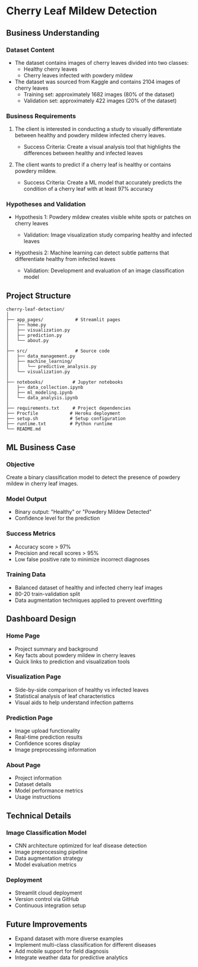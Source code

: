 # Cherry Leaf Mildew Detection

## Business Understanding
### Dataset Content
* The dataset contains images of cherry leaves divided into two classes:
  * Healthy cherry leaves
  * Cherry leaves infected with powdery mildew
* The dataset was sourced from Kaggle and contains 2104 images of cherry leaves
  * Training set: approximately 1682 images (80% of the dataset)
  * Validation set: approximately 422 images (20% of the dataset)

### Business Requirements
1. The client is interested in conducting a study to visually differentiate between healthy and powdery mildew infected cherry leaves.
   * Success Criteria: Create a visual analysis tool that highlights the differences between healthy and infected leaves
   
2. The client wants to predict if a cherry leaf is healthy or contains powdery mildew.
   * Success Criteria: Create a ML model that accurately predicts the condition of a cherry leaf with at least 97% accuracy

### Hypotheses and Validation
* Hypothesis 1: Powdery mildew creates visible white spots or patches on cherry leaves
  * Validation: Image visualization study comparing healthy and infected leaves
  
* Hypothesis 2: Machine learning can detect subtle patterns that differentiate healthy from infected leaves
  * Validation: Development and evaluation of an image classification model

## Project Structure
```
cherry-leaf-detection/
│
├── app_pages/            # Streamlit pages
│   ├── home.py
│   ├── visualization.py
│   ├── prediction.py
│   └── about.py
│
├── src/                  # Source code
│   ├── data_management.py
│   ├── machine_learning/
│   │   └── predictive_analysis.py
│   └── visualization.py
│
├── notebooks/           # Jupyter notebooks
│   ├── data_collection.ipynb
│   ├── ml_modeling.ipynb
│   └── data_analysis.ipynb
│
├── requirements.txt     # Project dependencies
├── Procfile            # Heroku deployment
├── setup.sh            # Setup configuration
├── runtime.txt         # Python runtime
└── README.md
```

## ML Business Case
### Objective
Create a binary classification model to detect the presence of powdery mildew in cherry leaf images.

### Model Output
* Binary output: "Healthy" or "Powdery Mildew Detected"
* Confidence level for the prediction

### Success Metrics
* Accuracy score > 97%
* Precision and recall scores > 95%
* Low false positive rate to minimize incorrect diagnoses

### Training Data
* Balanced dataset of healthy and infected cherry leaf images
* 80-20 train-validation split
* Data augmentation techniques applied to prevent overfitting

## Dashboard Design
### Home Page
* Project summary and background
* Key facts about powdery mildew in cherry leaves
* Quick links to prediction and visualization tools

### Visualization Page
* Side-by-side comparison of healthy vs infected leaves
* Statistical analysis of leaf characteristics
* Visual aids to help understand infection patterns

### Prediction Page
* Image upload functionality
* Real-time prediction results
* Confidence scores display
* Image preprocessing information

### About Page
* Project information
* Dataset details
* Model performance metrics
* Usage instructions

## Technical Details
### Image Classification Model
* CNN architecture optimized for leaf disease detection
* Image preprocessing pipeline
* Data augmentation strategy
* Model evaluation metrics

### Deployment
* Streamlit cloud deployment
* Version control via GitHub
* Continuous integration setup

## Future Improvements
* Expand dataset with more diverse examples
* Implement multi-class classification for different diseases
* Add mobile support for field diagnosis
* Integrate weather data for predictive analytics
